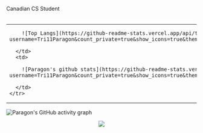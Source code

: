 <br>
Canadian CS Student<br>
<br>

<p align="center">

  <table>
    <tr>
      <td> 
        
        ![Top Langs](https://github-readme-stats.vercel.app/api/top-langs/?username=Tri11Paragon&count_private=true&show_icons=true&theme=dark&layout=compact) 
        
      </td>
      <td>
        
        ![Paragon's github stats](https://github-readme-stats.vercel.app/api?username=Tri11Paragon&count_private=true&show_icons=true&theme=dark)
        
      </td>
    </tr>
 
  </table>
    
</p>
 
![Paragon's GitHub activity graph](https://activity-graph.herokuapp.com/graph?username=Tri11Paragon&hide_border=true&theme=redical)

<p align="center">
 <img src="https://github-readme-streak-stats.herokuapp.com/?user=Tri11Paragon"></img>
</p>
